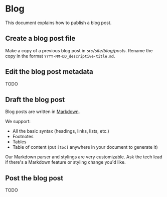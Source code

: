 # Blog

This document explains how to publish a blog post.

## Create a blog post file

Make a copy of a previous blog post in _src/site/blog/posts_. Rename the copy in the format `YYYY-MM-DD_descriptive-title.md`.

## Edit the blog post metadata

TODO

## Draft the blog post

Blog posts are written in [Markdown](https://www.markdownguide.org/cheat-sheet/).

We support:

- All the basic syntax (headings, links, lists, etc.)
- Footnotes
- Tables
- Table of content (put `[toc]` anywhere in your document to generate it)

Our Markdown parser and stylings are very customizable. Ask the tech lead if there's a Markdown feature or styling change you'd like.

## Post the blog post

TODO
